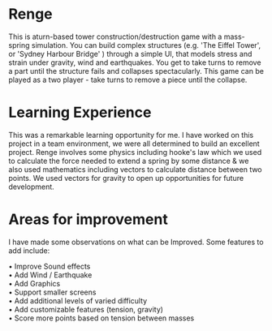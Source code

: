 # Renge
This is aturn-based tower construction/destruction game with a mass-spring simulation. You can build complex structures (e.g. 'The Eiffel Tower', or 'Sydney Harbour Bridge' ) through a simple UI, that models stress and strain under gravity, wind and earthquakes. You get to take turns to remove a part until the structure fails and collapses spectacularly. This game can be played as a two player - take turns to remove a piece until the collapse.
 
# Learning Experience 
This was a remarkable learning opportunity for me. I have worked on this project in a team environment, we were all determined to build an excellent project. Renge involves some physics including hooke's law which we used to calculate the force needed to extend a spring by some distance &  we also used mathematics including vectors to calculate distance between two points. We used vectors for gravity to open up opportunities for future development.

# Areas for improvement
I have made some observations on what can be Improved. Some features to add include:

• Improve Sound effects <br>
• Add Wind / Earthquake <br>
• Add Graphics  <br>
• Support smaller screens <br>
• Add additional levels of varied difficulty  <br>
• Add customizable features (tension, gravity) <br>
• Score more points based on tension between masses <br>

